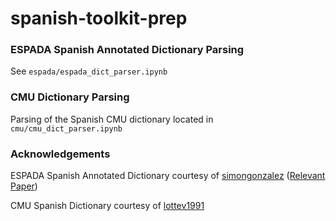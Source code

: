 # spanish-toolkit-prep

### ESPADA Spanish Annotated Dictionary Parsing

See `espada/espada_dict_parser.ipynb`

### CMU Dictionary Parsing

Parsing of the Spanish CMU dictionary located in `cmu/cmu_dict_parser.ipynb`

### Acknowledgements

ESPADA Spanish Annotated Dictionary courtesy of [simongonzalez](https://github.com/simongonzalez/ESPADA) ([Relevant Paper](https://arxiv.org/abs/2407.15375))

CMU Spanish Dictionary courtesy of [lottev1991](https://github.com/lottev1991/OpenUTAU-Spanish-Dictionary)
